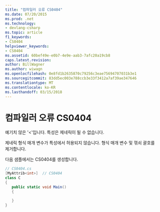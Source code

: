 ```yaml
---
title: "컴파일러 오류 CS0404"
ms.date: 07/20/2015
ms.prod: .net
ms.technology:
- devlang-csharp
ms.topic: article
f1_keywords:
- CS0404
helpviewer_keywords:
- CS0404
ms.assetid: 60bef49e-e0b7-4e9e-aab3-7afc20a19cb8
caps.latest.revision: 
author: BillWagner
ms.author: wiwagn
ms.openlocfilehash: 0e8fd1b2635870c79256c3eae75694707031b3e1
ms.sourcegitcommit: 83dd5ec003e788ccb3e33f3412a7af39ae347646
ms.translationtype: MT
ms.contentlocale: ko-KR
ms.lasthandoff: 03/15/2018
---
```

# <a name="compiler-error-cs0404"></a>컴파일러 오류 CS0404
예기치 않은 '<'입니다. 특성은 제네릭이 될 수 없습니다.  
  
 제네릭 형식 매개 변수가 특성에서 허용되지 않습니다. 형식 매개 변수 및 꺾쇠 괄호를 제거합니다.  
  
 다음 샘플에서는 CS0404를 생성합니다.  
  
```csharp  
// CS0404.cs  
[MyAttrib<int>]  // CS0404  
class C  
{  
   public static void Main()  
   {  
  
   }  
}  
```
